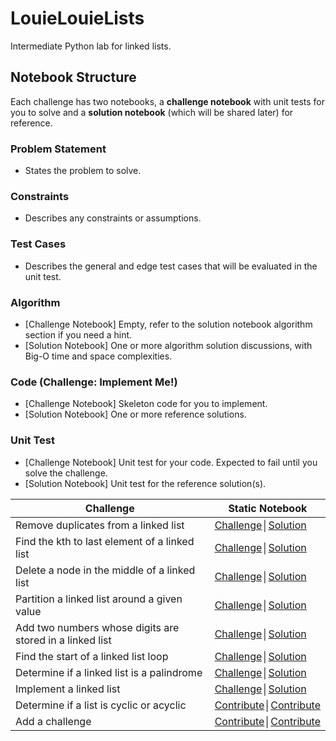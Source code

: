 # LouieLouieLists

Intermediate Python lab for linked lists.

## Notebook Structure

Each challenge has two notebooks, a **challenge notebook** with unit tests for you to solve and a **solution notebook**  (which will be shared later) for reference.

### Problem Statement

* States the problem to solve.

### Constraints

* Describes any constraints or assumptions.

### Test Cases

* Describes the general and edge test cases that will be evaluated in the unit test.

### Algorithm

* [Challenge Notebook] Empty, refer to the solution notebook algorithm section if you need a hint.
* [Solution Notebook] One or more algorithm solution discussions, with Big-O time and space complexities.

### Code (Challenge: Implement Me!)

* [Challenge Notebook] Skeleton code for you to implement.
* [Solution Notebook] One or more reference solutions.

### Unit Test

* [Challenge Notebook] Unit test for your code.  Expected to fail until you solve the challenge.
* [Solution Notebook] Unit test for the reference solution(s).

| Challenge | Static Notebook |
|--------------------------------------------------------------------------------------------------------------|--------------------------------------------------------------------------------------------------------------------------------------------|
| Remove duplicates from a linked list | [Challenge](http://nbviewer.ipython.org/github/zipcoder/LouieLouieLists-py/blob/master/linked_lists/remove_duplicates/remove_duplicates_challenge.ipynb)│[Solution](http://nbviewer.ipython.org/github/zipcoder/LouieLouieLists-py/blob/master/linked_lists/remove_duplicates/remove_duplicates_solution.ipynb) |
| Find the kth to last element of a linked list | [Challenge](http://nbviewer.ipython.org/github/zipcoder/LouieLouieLists-py/blob/master/linked_lists/kth_to_last_elem/kth_to_last_elem_challenge.ipynb)│[Solution](http://nbviewer.ipython.org/github/zipcoder/LouieLouieLists-py/blob/master/linked_lists/kth_to_last_elem/kth_to_last_elem_solution.ipynb) |
| Delete a node in the middle of a linked list | [Challenge](http://nbviewer.ipython.org/github/zipcoder/LouieLouieLists-py/blob/master/linked_lists/delete_mid/delete_mid_challenge.ipynb)│[Solution](http://nbviewer.ipython.org/github/zipcoder/LouieLouieLists-py/blob/master/linked_lists/delete_mid/delete_mid_solution.ipynb) |
| Partition a linked list around a given value | [Challenge](http://nbviewer.ipython.org/github/zipcoder/LouieLouieLists-py/blob/master/linked_lists/partition/partition_challenge.ipynb)│[Solution](http://nbviewer.ipython.org/github/zipcoder/LouieLouieLists-py/blob/master/linked_lists/partition/partition_solution.ipynb) |
| Add two numbers whose digits are stored in a linked list | [Challenge](http://nbviewer.ipython.org/github/zipcoder/LouieLouieLists-py/blob/master/linked_lists/add_reverse/add_reverse_challenge.ipynb)│[Solution](http://nbviewer.ipython.org/github/zipcoder/LouieLouieLists-py/blob/master/linked_lists/add_reverse/add_reverse_solution.ipynb) |
| Find the start of a linked list loop | [Challenge](http://nbviewer.jupyter.org/github/zipcoder/LouieLouieLists-py/blob/master/linked_lists/find_loop_start/find_loop_start_challenge.ipynb)│[Solution](http://nbviewer.ipython.org/github/zipcoder/LouieLouieLists-py/blob/master/linked_lists/find_loop_start/find_loop_start_solution.ipynb) |
| Determine if a linked list is a palindrome | [Challenge](http://nbviewer.ipython.org/github/zipcoder/LouieLouieLists-py/blob/master/linked_lists/palindrome/palindrome_challenge.ipynb)│[Solution](http://nbviewer.ipython.org/github/zipcoder/LouieLouieLists-py/blob/master/linked_lists/palindrome/palindrome_solution.ipynb) |
| Implement a linked list | [Challenge](http://nbviewer.ipython.org/github/zipcoder/LouieLouieLists-py/blob/master/linked_lists/linked_list/linked_list_challenge.ipynb)│[Solution](http://nbviewer.ipython.org/github/zipcoder/LouieLouieLists-py/blob/master/linked_lists/linked_list/linked_list_solution.ipynb) |
| Determine if a list is cyclic or acyclic | [Contribute](https://github.com/zipcoder/LouieLouieLists-py/blob/master/CONTRIBUTING.md)│[Contribute](https://github.com/zipcoder/LouieLouieLists-py/blob/master/CONTRIBUTING.md) |
| Add a challenge | [Contribute](https://github.com/zipcoder/LouieLouieLists-py/blob/master/CONTRIBUTING.md)│[Contribute](https://github.com/zipcoder/LouieLouieLists-py/blob/master/CONTRIBUTING.md) |

